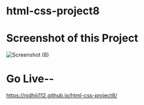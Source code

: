 # html-css-project8 

# Screenshot of this Project

![Screenshot (8)](https://github.com/nidhiii112/html-css-project8/assets/117963273/91d1e4ee-ae62-4d7e-91a2-40b2feafeeff)

# Go Live--
 
https://nidhiii112.github.io/html-css-project8/ 
  
